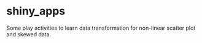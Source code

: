 # shiny_apps
Some play activities to learn data transformation for non-linear scatter plot and skewed data.